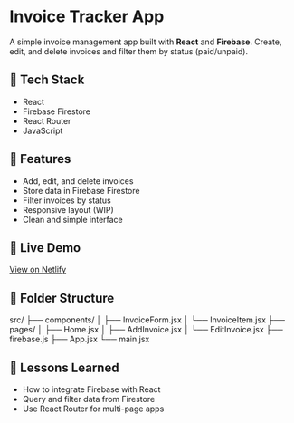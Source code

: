 # Invoice Tracker App

A simple invoice management app built with **React** and **Firebase**. Create, edit, and delete invoices and filter them by status (paid/unpaid).

## 🔧 Tech Stack

- React
- Firebase Firestore
- React Router
- JavaScript

## 📸 Features

- Add, edit, and delete invoices
- Store data in Firebase Firestore
- Filter invoices by status
- Responsive layout (WIP)
- Clean and simple interface

## 🚀 Live Demo

[View on Netlify](https://your-netlify-link.netlify.app)

## 📁 Folder Structure

src/
├── components/
│ ├── InvoiceForm.jsx
│ └── InvoiceItem.jsx
├── pages/
│ ├── Home.jsx
│ ├── AddInvoice.jsx
│ └── EditInvoice.jsx
├── firebase.js
├── App.jsx
└── main.jsx

## 🧠 Lessons Learned

- How to integrate Firebase with React
- Query and filter data from Firestore
- Use React Router for multi-page apps

